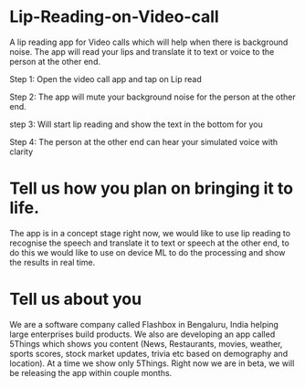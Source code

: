 # Lip-Reading-on-Video-call

A lip reading app for Video calls which will help when there is background noise. The app will read your lips and translate it to text or voice to the person at the other end. 

Step 1: Open the video call app and tap on Lip read

Step 2: The app will mute your background noise for the person at the other end.

step 3: Will start lip reading and show the text in the bottom for you

Step 4: The person at the other end can hear your simulated voice with clarity


# Tell us how you plan on bringing it to life.

The app is in a concept stage right now, we would like to use lip reading to recognise the speech and translate it to text or speech at the other end, to do this we would like to use on device ML to do the processing and show the results in real time.


# Tell us about you

We are a software company called Flashbox in Bengaluru, India helping large enterprises build products. We also are developing an app called 5Things which shows you content (News, Restaurants, movies, weather, sports scores, stock market updates, trivia etc based on demography and location). At a time we show only 5Things. Right now we are in beta, we will be releasing the app within couple months.
